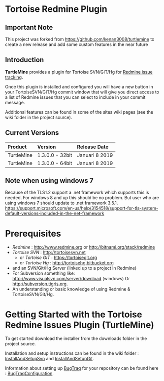 # Tortoise Redmine Plugin## Important NoteThis project was forked from https://github.com/kenan3008/turtlemine to create a new release and add some custom features in the near future## Introduction**TurtleMine** provides a plugin for Tortoise SVN/GIT/Hg for [Redmine issue tracking](http://www.redmine.org).Once this plugin is installed and configured you will have a new button in your TortoiseSVN/GIT/Hg commit window that will give you direct access to a list of Redmine issues that you can select to include in your commit message.Additional features can be found in some of the sites wiki pages (see the wiki folder in the project source).## Current Versions| Product | Version | Release Date | | :-------- | :-------- | :------------- || TurtleMine | 1.3.0.0 - 32bit | Januari 8 2019 || TurtleMine | 1.3.0.0 - 64bit | Januari 8 2019 |## Note when using windows 7Because of the TLS1.2 support a .net framework which supports this is needed. For windows 8 and up this should be no problem. But user who are using windows 7 should update to .net framework 3.5.1.https://support.microsoft.com/en-us/help/3154518/support-for-tls-system-default-versions-included-in-the-net-framework# Prerequisites* *Redmine* : <http://www.redmine.org> or <http://bitnami.org/stack/redmine>* *Tortoise SVN* : <http://tortoisesvn.net>  * or *Tortoise GIT* : <https://tortoisegit.org>  * or *Tortoise Hg* : <http://tortoisehg.bitbucket.org>* and an SVN/Git/Hg Server (linked up to a project in Redmine)* For Subversion something like: <http://www.visualsvn.com/server/download> (windows) Or <http://subversion.tigris.org>.* An understanding or basic knowledge of using Redmine & TortoiseSVN/Git/Hg.# Getting Started with the Tortoise Redmine Issues Plugin (TurtleMine)To get started download the installer from the downloads folder in the project source.Installation and setup instructions can be found in the wiki folder : [InstallAndSetupSvn](wiki/InstallAndSetupSvn.md) and [InstallAndSetupGit](wiki/InstallAndSetupGit.md).Information about setting up [BugTraq](wiki/BugTraq.md) for your repository can be found here : [BugTraqConfiguration](wiki/BugTraqConfiguration.md).